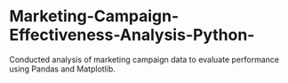 # Marketing-Campaign-Effectiveness-Analysis-Python-
Conducted analysis of marketing campaign data to evaluate performance using Pandas and Matplotlib.
